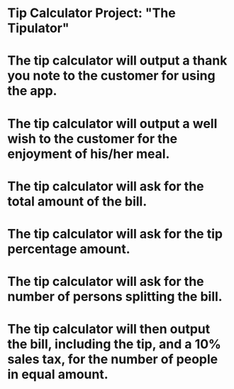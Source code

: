 # Tip Calculator Project: "The Tipulator"

# The tip calculator will output a thank you note to the customer for using the app.

# The tip calculator will output a well wish to the customer for the enjoyment of his/her meal.

# The tip calculator will ask for the total amount of the bill.

# The tip calculator will ask for the tip percentage amount.

# The tip calculator will ask for the number of persons splitting the bill.

# The tip calculator will then output the bill, including the tip, and a 10% sales tax, for the number of people in equal amount.